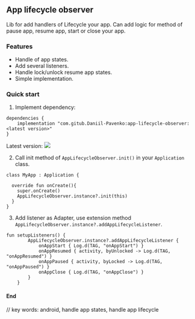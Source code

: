 ## App lifecycle observer

Lib for add handlers of Lifecycle your app. Can add logic for method of pause app, resume app, start or close your app.

### Features
- Handle of app states.
- Add several listeners.
- Handle lock/unlock resume app states.
- Simple implementation.


### Quick start
1. Implement dependency:

```
dependencies {
    implementation "com.gitub.Daniil-Pavenko:app-lifecycle-observer:<latest version>"
}
```
Latest version: [![](https://jitpack.io/v/Daniil-Pavenko/app-lifecycle-observer.svg)](https://jitpack.io/#Daniil-Pavenko/app-lifecycle-observer)

2. Call init method of `AppLifecycleObserver.init()` in your `Application` class.

```
class MyApp : Application {

  override fun onCreate(){
    super.onCreate()
    AppLifecycleObserver.instance?.init(this)
  }
}
```

3. Add listener as Adapter, use extension method `AppLifecycleObserver.instance?.addAppLifecycleListener`.

```
fun setupListeners() {
        AppLifecycleObserver.instance?.addAppLifecycleListener {
            onAppStart { Log.d(TAG, "onAppStart") }
            onAppResumed { activity, byUnlocked -> Log.d(TAG, "onAppResumed") }
            onAppPaused { activity, byLocked -> Log.d(TAG, "onAppPaused") }
            onAppClose { Log.d(TAG, "onAppClose") }
        }
    }
```

#### End

// key words:
android, handle app states, handle app lifecycle
